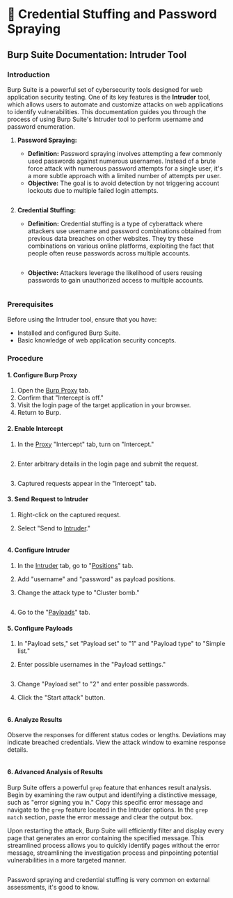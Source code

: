 # 🤳 Credential Stuffing and Password Spraying

## Burp Suite Documentation: Intruder Tool

### Introduction

Burp Suite is a powerful set of cybersecurity tools designed for web application security testing. One of its key features is the **Intruder** tool, which allows users to automate and customize attacks on web applications to identify vulnerabilities. This documentation guides you through the process of using Burp Suite's Intruder tool to perform username and password enumeration.

1.  **Password Spraying:**

    * **Definition:** Password spraying involves attempting a few commonly used passwords against numerous usernames. Instead of a brute force attack with numerous password attempts for a single user, it's a more subtle approach with a limited number of attempts per user.
    * **Objective:** The goal is to avoid detection by not triggering account lockouts due to multiple failed login attempts.



    <figure><img src="https://varutra-1a3b6.kxcdn.com/wp-content/uploads/2023/07/how-password-spraying-works.png" alt=""><figcaption></figcaption></figure>
2.  **Credential Stuffing:**

    * **Definition:** Credential stuffing is a type of cyberattack where attackers use username and password combinations obtained from previous data breaches on other websites. They try these combinations on various online platforms, exploiting the fact that people often reuse passwords across multiple accounts.



    <figure><img src="https://www.enzoic.com/wp-content/uploads/2022/12/Screen-Shot-2019-09-11-at-12.52.33-AM-800x513.png" alt=""><figcaption></figcaption></figure>

    * **Objective:** Attackers leverage the likelihood of users reusing passwords to gain unauthorized access to multiple accounts.



    <figure><img src="https://cf-assets.www.cloudflare.com/slt3lc6tev37/7063QaY9i4PTXesgUmpoYk/cd8e741be8731bca5494bc14d03a134c/credential-stuffing.png" alt=""><figcaption></figcaption></figure>

### Prerequisites

Before using the Intruder tool, ensure that you have:

* Installed and configured Burp Suite.
* Basic knowledge of web application security concepts.

### Procedure

#### 1. Configure Burp Proxy

1. Open the [Burp Proxy](https://portswigger.net/burp/documentation/desktop/tools/proxy) tab.
2. Confirm that "Intercept is off."
3. Visit the login page of the target application in your browser.
4. Return to Burp.

#### 2. Enable Intercept

1.  In the [Proxy](https://portswigger.net/burp/documentation/desktop/tools/proxy) "Intercept" tab, turn on "Intercept."



    <figure><img src="../../../../.gitbook/assets/image (298).png" alt=""><figcaption></figcaption></figure>
2.  Enter arbitrary details in the login page and submit the request.



    <figure><img src="../../../../.gitbook/assets/image(1).png" alt=""><figcaption></figcaption></figure>
3. Captured requests appear in the "Intercept" tab.

#### 3. Send Request to Intruder

1. Right-click on the captured request.
2.  Select "Send to [Intruder](https://portswigger.net/burp/documentation/desktop/tools/intruder)."



    <figure><img src="../../../../.gitbook/assets/image(2).png" alt=""><figcaption></figcaption></figure>

#### 4. Configure Intruder

1. In the [Intruder](https://portswigger.net/burp/documentation/desktop/tools/intruder) tab, go to "[Positions](https://portswigger.net/burp/help/intruder\_positions.html)" tab.
2. Add "username" and "password" as payload positions.
3.  Change the attack type to "Cluster bomb."



    <figure><img src="../../../../.gitbook/assets/image(3).png" alt=""><figcaption></figcaption></figure>
4. Go to the "[Payloads](https://portswigger.net/burp/help/intruder\_payloads.html)" tab.

#### 5. Configure Payloads

1. In "Payload sets," set "Payload set" to "1" and "Payload type" to "Simple list."
2.  Enter possible usernames in the "Payload settings."



    <figure><img src="../../../../.gitbook/assets/image(4).png" alt=""><figcaption></figcaption></figure>
3. Change "Payload set" to "2" and enter possible passwords.
4.  Click the "Start attack" button.



    <figure><img src="../../../../.gitbook/assets/image(5).png" alt=""><figcaption></figcaption></figure>

#### 6. Analyze Results

Observe the responses for different status codes or lengths. Deviations may indicate breached credentials. View the attack window to examine response details.

<figure><img src="../../../../.gitbook/assets/Untitled(4).png" alt=""><figcaption></figcaption></figure>

#### 6. Advanced Analysis of Results

Burp Suite offers a powerful `grep` feature that enhances result analysis. Begin by examining the raw output and identifying a distinctive message, such as "error signing you in." Copy this specific error message and navigate to the `grep` feature located in the Intruder options. In the `grep match` section, paste the error message and clear the output box.

Upon restarting the attack, Burp Suite will efficiently filter and display every page that generates an error containing the specified message. This streamlined process allows you to quickly identify pages without the error message, streamlining the investigation process and pinpointing potential vulnerabilities in a more targeted manner.

<figure><img src="https://i.stack.imgur.com/6lxAJ.png" alt=""><figcaption></figcaption></figure>

Password spraying and credential stuffing is very common on external assessments, it's good to know.
